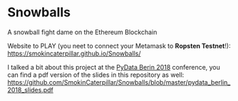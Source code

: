# Snowballs
A snowball fight dame on the Ethereum Blockchain

Website to PLAY (you neet to connect your Metamask to **Ropsten Testnet**!): https://smokincaterpillar.github.io/Snowballs/


I talked a bit about this project at the [PyData Berin 2018](https://pydata.org/berlin2018/) conference, you can find a pdf version of the slides in this repository as well: https://github.com/SmokinCaterpillar/Snowballs/blob/master/pydata_berlin_2018_slides.pdf

